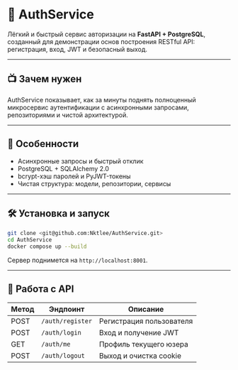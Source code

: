# 🔐 AuthService  
Лёгкий и быстрый сервис авторизации на **FastAPI + PostgreSQL**, созданный для демонстрации основ построения RESTful API: регистрация, вход, JWT и безопасный выход.

---

## 📺 Зачем нужен  
AuthService показывает, как за минуты поднять полноценный микросервис аутентификации с асинхронными запросами, репозиториями и чистой архитектурой.

---

## 🔧 Особенности  
- Асинхронные запросы и быстрый отклик  
- PostgreSQL + SQLAlchemy 2.0  
- bcrypt-хэш паролей и PyJWT-токены  
- Чистая структура: модели, репозитории, сервисы  

---

## 🛠️ Установка и запуск  

```bash
git clone <git@github.com:Nktlee/AuthService.git>
cd AuthService
docker compose up --build
```

Сервер поднимется на `http://localhost:8001`.

---

## 🤝 Работа с API  

| Метод | Эндпоинт        | Описание               |
|-------|-----------------|------------------------|
| POST  | `/auth/register` | Регистрация пользователя |
| POST  | `/auth/login`    | Вход и получение JWT   |
| GET   | `/auth/me`       | Профиль текущего юзера |
| POST  | `/auth/logout`   | Выход и очистка cookie |
